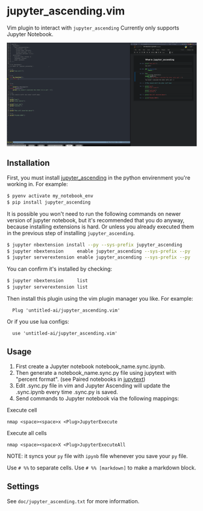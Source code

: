 # jupyter_ascending.vim

Vim plugin to interact with `jupyter_ascending`
Currently only supports Jupyter Notebook.

![Jupyter Ascending](./media/simple_jupyter_ascending.gif)


## Installation

First, you must install [jupyter_ascending](https://github.com/untitled-ai/jupyter_ascending) in the python envirenment you're working in. For example:
```bash
$ pyenv activate my_notebook_env
$ pip install jupyter_ascending
```

It is possible you won't need to run the following commands on newer version of jupyter notebook, but it's recommended that you do anyway, because installing extensions is hard. Or unless you already executed them in the previous step of installing `jupyter_ascending`.
```bash
$ jupyter nbextension install --py --sys-prefix jupyter_ascending
$ jupyter nbextension     enable jupyter_ascending --sys-prefix --py
$ jupyter serverextension enable jupyter_ascending --sys-prefix --py
```

You can confirm it's installed by checking:
```bash
$ jupyter nbextension     list
$ jupyter serverextension list
```

Then install this plugin using the vim plugin manager you like. For example:

```
  Plug 'untitled-ai/jupyter_ascending.vim'
```

Or if you use lua configs:
```
  use 'untitled-ai/jupyter_ascending.vim'
```

## Usage
1) First create a Jupyter notebook notebook_name.sync.ipynb.
2) Then generate a notebook_name.sync.py file using jupytext with "percent format". (see Paired notebooks in [jupytext](https://github.com/mwouts/jupytext))
3) Edit .sync.py file in vim and Jupyter Ascending will update the .sync.ipynb every time .sync.py is saved.
4) Send commands to Jupyter notebook via the following mappings:

Execute cell
```vim
nmap <space><space>x <Plug>JupyterExecute
```

Execute all cells
```vim
nmap <space><space>X <Plug>JupyterExecuteAll
```

NOTE: it syncs your `py` file with `ipynb` file whenever you save your `py` file.

Use `# %%` to separate cells.
Use `# %% [markdown]` to make a markdown block.


## Settings
See `doc/jupyter_ascending.txt` for more information.
